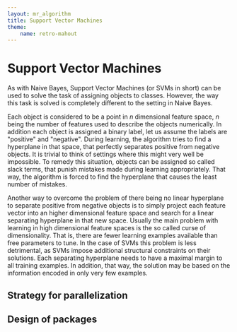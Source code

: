 ```yaml
---
layout: mr_algorithm
title: Support Vector Machines
theme:
    name: retro-mahout
---
```


<a name="SupportVectorMachines-SupportVectorMachines"></a>
# Support Vector Machines

As with Naive Bayes, Support Vector Machines (or SVMs in short) can be used
to solve the task of assigning objects to classes. However, the way this
task is solved is completely different to the setting in Naive Bayes.

Each object is considered to be a point in _n_ dimensional feature space,
_n_ being the number of features used to describe the objects numerically.
In addition each object is assigned a binary label, let us assume the
labels are "positive" and "negative". During learning, the algorithm tries
to find a hyperplane in that space, that perfectly separates positive from
negative objects.
It is trivial to think of settings where this might very well be
impossible. To remedy this situation, objects can be assigned so called
slack terms, that punish mistakes made during learning appropriately. That
way, the algorithm is forced to find the hyperplane that causes the least
number of mistakes.

Another way to overcome the problem of there being no linear hyperplane to
separate positive from negative objects is to simply project each feature
vector into an higher dimensional feature space and search for a linear
separating hyperplane in that new space. Usually the main problem with
learning in high dimensional feature spaces is the so called curse of
dimensionality. That is, there are fewer learning examples available than
free parameters to tune. In the case of SVMs this problem is less
detrimental, as SVMs impose additional structural constraints on their
solutions. Each separating hyperplane needs to have a maximal margin to all
training examples. In addition, that way, the solution may be based on the
information encoded in only very few examples.

<a name="SupportVectorMachines-Strategyforparallelization"></a>
## Strategy for parallelization

<a name="SupportVectorMachines-Designofpackages"></a>
## Design of packages
